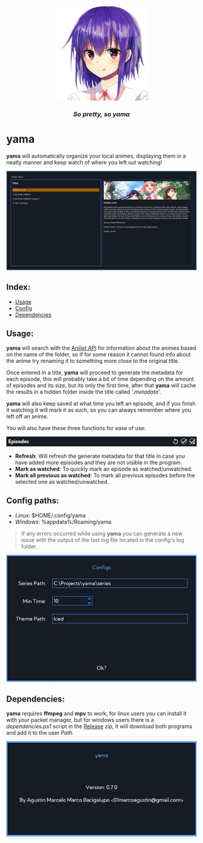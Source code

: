 <p align="center">
    <img height=250 src="./res/yama.png" alt="yama">
    <h3 align="center"><b><i>So pretty, so yama</i></b></h3>
</p>


# **yama**

**yama** will automatically organize your local animes, displaying them in a neatly manner and keep watch of where you left out watching!

![yama titles screenshot](./docs/readme_resources/yama_main.png)


## Index:
- [Usage](#usage)
- [Config](#config-paths)
- [Dependencies](#dependencies)


## Usage:
**yama** will search with the [Anilist API](https://anilist.gitbook.io/anilist-apiv2-docs/) for information about the animes based on the name of the folder, so if for some reason it cannot found info about the anime try renaming it to something more close to the original title.

Once entered in a title, **yama** will proceed to generate the metadata for each episode, this will probably take a bit of time depending on the amount of episodes and its size, but its only the first time, after that **yama** will cache the results in a hidden folder inside the title called _'.metadata'_.

**yama** will also keep saved at what time you left an episode, and if you finish it watching it will mark it as such, so you can always remember where you left off an anime.

You will also have these three functions for ease of use:
<p align="center">
    <img src="./docs/readme_resources/episodes_function.png" alt="Episodes function screenshot">
</p>

- **Refresh**: Will refresh the generate metadata for that title in case you have added more episodes and they are not visible in the program.
- **Mark as watched**: To quickly mark an episode as watched/unwatched.
- **Mark all previous as watched**: To mark all previous episodes before the selected one as watched/unwatched.


## Config paths:
- _Linux_: $HOME/.config/yama
- _Windows_: %appdata%/Roaming/yama

> If any errors occurred while using **yama** you can generate a new issue with the output of the last log file located in the config's log folder.

<p align="center">
    <img src="./docs/readme_resources/config.png" alt="Config screenshot">
</p>


## Dependencies:

**yama** requires **ffmpeg** and **mpv** to work, for linux users you can install it with your packet manager, but for windows users there is a _dependencies.ps1_ script in the [Release](https://github.com/yama-org/yama/releases) zip, it will download both programs and add it to the user _Path_.


<p align="center">
    <img src="./docs/readme_resources/about.png" alt="About">
</p>
